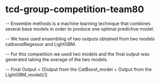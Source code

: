 # tcd-group-competition-team80

-- Ensemble methods is a machine learning technique that combines several base models in order to produce one optimal predictive model. 

-- We have used ensembling of two outputs obtained from two models catboostRegessor and LightGBM.

-- For this competition we used two models and the final output was generated taking the average of the two models. 

-- Final Output  = (Output from the CatBoost_model + Output from the LightGBM_model)/2. 
